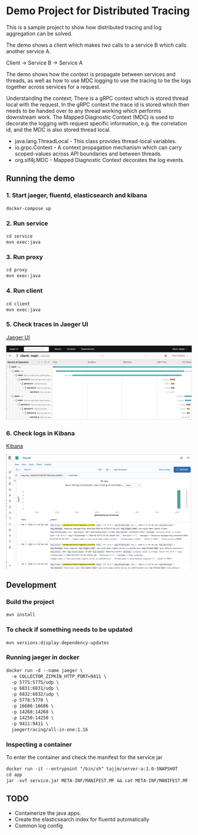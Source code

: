 # Demo Project for Distributed Tracing

This is a sample project to show how distributed tracing and log aggregation can be solved.

The demo shows a client which makes two calls to a service B which calls another service A. 
 
Client -> Service B -> Service A

The demo shows how the context is propagate between services and threads, as well as how to use MDC logging to use the tracing to tie the logs together across services for a request.


Understanding the context; There is a gRPC context which is stored thread local with the request. In the gRPC context the trace id is stored which then needs to be handed over to any thread working which performs downstream work. The Mapped Diagnostic Context (MDC) is used to decorate the logging with request specific information, e.g. the correlation id, and the MDC is also stored thread local.

* java.lang.ThreadLocal - This class provides thread-local variables.
* io.grpc.Context -  A context propagation mechanism which can carry scoped-values across API boundaries and between threads.
* org.slf4j.MDC - Mapped Diagnostic Context decorates the log events.

## Running the demo

### 1. Start jaeger, fluentd, elasticsearch and kibana 

    docker-compose up

### 2. Run service

    cd service
    mvn exec:java
    
### 3. Run proxy
    
    cd proxy
    mvn exec:java
    
### 4. Run client

    cd client
    mvn exec:java
    
### 5. Check traces in Jaeger UI

[Jaeger UI](http://localhost:16686/search)    

![Jaeger Screenshot](jaeger.png "Jaeger UI")

### 6. Check logs in Kibana

[Kibana](http://localhost:5601)
    
![Kibana Screenshot](kibana.png "Kibana")
    
## Development

### Build the project

    mvn install
    
### To check if something needs to be updated

    mvn versions:display-dependency-updates

### Running jaeger in docker
    
    docker run -d --name jaeger \
      -e COLLECTOR_ZIPKIN_HTTP_PORT=9411 \
      -p 5775:5775/udp \
      -p 6831:6831/udp \
      -p 6832:6832/udp \
      -p 5778:5778 \
      -p 16686:16686 \
      -p 14268:14268 \
      -p 14250:14250 \
      -p 9411:9411 \
      jaegertracing/all-in-one:1.16
      
### Inspecting a container

To enter the container and check the manifest for the service jar

    docker run -it --entrypoint "/bin/sh" tajjm/server-a:1.0-SNAPSHOT
    cd app
    jar -xvf service.jar META-INF/MANIFEST.MF && cat META-INF/MANIFEST.MF
      
## TODO

* Containerize the java apps.
* Create the elasticsearch index for fluentd automatically
* Common log config


    
